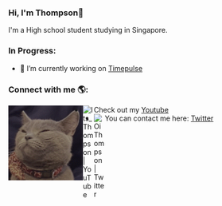 ### Hi, I'm Thompson👋

I'm a High school student studying in Singapore.

### In Progress:

-   🔭 I’m currently working on [Timepulse](https://github.com/itsthompson/timepulse)

### Connect with me 🌎:

<a href="https://github.com/ItsThompson"><img align="left" width="150" height="150" src="https://github.com/ItsThompson/ItsThompson/blob/master/Profile%20Picture%20GIF.gif" class="rounded-circle"></a>

-   Check out my [Youtube](https://www.youtube.com/channel/uclekptq5i2yugm9u2tgp4xw)[<img align="left" alt="Its_Thompson | YouTube" width="22px" src="https://cdn.jsdelivr.net/npm/simple-icons@v3/icons/youtube.svg" />](https://www.youtube.com/channel/uclekptq5i2yugm9u2tgp4xw)
-   You can contact me here: [Twitter](https://twitter.com/oithompson)[<img align="left" alt="OiThompson | Twitter" width="22px" src="https://cdn.jsdelivr.net/npm/simple-icons@v3/icons/twitter.svg" />](https://twitter.com/oithompson)
